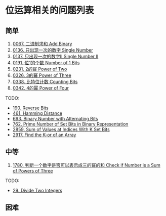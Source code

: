 # 位运算相关的问题列表

## 简单

1. [0067. 二进制求和 Add Binary](../0067.add-binary/index.md)
2. [0136. 只出现一次的数字 Single Number](../0136.single-number/index.md)
3. [0137. 只出现一次的数字II Single Number II](../0137.single-number-ii/index.md)
4. [0191. 位1的个数 Number of 1 Bits](../0191.number-of-1-bits/index.md)
5. [0231. 2的幂 Power of Two](../0231.power-of-two/index.md)
6. [0326. 3的幂 Power of Three](../0326.power-of-three/index.md)
7. [0338. 比特位计数 Counting Bits](../0338.counting-bits/index.md)
8. [0342. 4的幂 Power of Four](../0342.power-of-four/index.md)

TODO:

- [190. Reverse Bits](https://leetcode.com/problems/reverse-bits/description/)
- [461. Hamming Distance](https://leetcode.com/problems/hamming-distance/description/)
- [693. Binary Number with Alternating Bits](https://leetcode.com/problems/binary-number-with-alternating-bits/description/)
- [762. Prime Number of Set Bits in Binary Representation](https://leetcode.com/problems/prime-number-of-set-bits-in-binary-representation/description/)
- [2859. Sum of Values at Indices With K Set Bits](https://leetcode.com/problems/sum-of-values-at-indices-with-k-set-bits)
- [2917. Find the K-or of an Array](https://leetcode.com/problems/find-the-k-or-of-an-array)

## 中等

1. [1780. 判断一个数字是否可以表示成三的幂的和 Check if Number is a Sum of Powers of Three](../1780.check-if-number-is-a-sum-of-powers-of-three/index.md)

TODO:

- [29. Divide Two Integers](https://leetcode.com/problems/divide-two-integers/description/)

## 困难